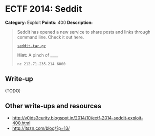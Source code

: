 # ECTF 2014: Seddit

**Category:** Exploit
**Points:** 400
**Description:**

> Seddit has opened a new service to share posts and links through command line. Check it out here.
>
> [`seddit.tar.gz`](seddit.tar.gz)
>
> **Hint:** A pinch of ____
>
> `nc 212.71.235.214 6000`

## Write-up

(TODO)

## Other write-ups and resources

* <http://v0ids3curity.blogspot.in/2014/10/ectf-2014-seddit-exploit-400.html>
* <http://itszn.com/blog/?p=13/>
